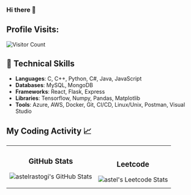 ### Hi there 👋

<!-- 
**astelrastogi/astelrastogi** is a ✨ _special_ ✨ repository because its `README.md` (this file) appears on your GitHub profile.

Here are some ideas to get you started:

- 🔭 I’m currently working on ...
- 🌱 I’m currently learning ...
- 👯 I’m looking to collaborate on ...
- 🤔 I’m looking for help with ...
- 💬 Ask me about ...
- 📫 How to reach me: ...
- 😄 Pronouns: ...
- ⚡ Fun fact: ... -->


## Profile Visits: 

![Visitor Count](https://profile-counter.glitch.me/astelrastogi/count.svg)

## 🔧 Technical Skills
- **Languages**: C, C++, Python, C#, Java, JavaScript
- **Databases**: MySQL, MongoDB
- **Frameworks**: React, Flask, Express
- **Libraries**: Tensorflow, Numpy, Pandas, Matplotlib
- **Tools**: Azure, AWS, Docker, Git, CI/CD, Linux/Unix, Postman, Visual Studio 



## My Coding Activity 📈

<table>
  <tr>
    <!-- GitHub Statistics -->
    <td>
      <h3 align="center">GitHub Stats</h3>
      <p align="center">
        <img src="https://github-readme-streak-stats.herokuapp.com/?user=astelrastogi&theme=tokyonight" alt="astelrastogi's GitHub Stats" />
      </p>
    </td>
    <!-- Leetcode Statistics -->
    <td>
      <h3 align="center">Leetcode</h3>
      <img src="https://leetcard.jacoblin.cool/astel?ext=heatmap" alt="astel's Leetcode Stats" />
    </td>
  </tr>
</table>


<!-- 
<p>&nbsp;<img align="center" src="https://github-readme-stats.vercel.app/api?username=astelrastogi&show_icons=true&locale=en" alt="astelrastogi" /></p>
 -->
 <!--
<p><img align="center" src="https://github-readme-streak-stats.herokuapp.com/?user=astelrastogi&" alt="astelrastogi" /></p>
 -->

